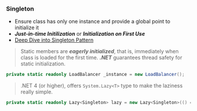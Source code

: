### Singleton
- Ensure class has only one instance and provide a global point to initialize it
- **_Just-in-time Initilization_** or **_Initialization on First Use_**
- [Deep Dive into Singleton Pattern](http://csharpindepth.com/Articles/General/Singleton.aspx)

> Static members are **_eagerly initialized_**, that is, immediately when class is loaded for the first time. **_.NET_** guarantees thread safety for static initialization. 
```csharp
private static readonly LoadBalancer _instance = new LoadBalancer();
```

> .NET 4 (or higher), offers `System.Lazy<T>` type to make the laziness really simple.
```csharp
private static readonly Lazy<Singleton> lazy = new Lazy<Singleton>(() => new Singleton());
```
